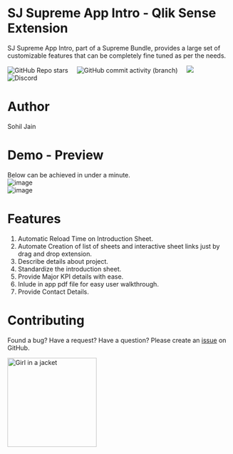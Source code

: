 # SJ Supreme App Intro - Qlik Sense Extension
SJ Supreme App Intro, part of a Supreme Bundle, provides a large set of customizable features that can be completely fine tuned as per the needs.
 
<img alt="GitHub Repo stars" src="https://img.shields.io/github/stars/Sohil-Jain/SJ-Supreme-KPI?logo=Github&style=social"> &nbsp; &nbsp;
<img alt="GitHub commit activity (branch)" src="https://img.shields.io/github/commit-activity/w/Sohil-Jain/SJ-Supreme-KPI"> &nbsp; &nbsp;
<img  src="https://img.shields.io/badge/Javascript-90%25-green"> &nbsp; &nbsp;
<img alt="Discord" src="https://img.shields.io/discord/891389288942538762?logo=discord"> &nbsp; &nbsp; 
 
# Author <br>
Sohil Jain 
 
# Demo - Preview <br>
Below can be achieved in under a minute. <br>
![image](https://user-images.githubusercontent.com/90700927/134798866-8d09f761-929a-4267-8c8e-bc012374e0b7.png) <br>
![image](https://user-images.githubusercontent.com/90700927/134798881-2ea96f30-f111-4211-95fb-40f169a7a8a3.png)




# Features <br> 
1. Automatic Reload Time on Introduction Sheet.
2. Automate Creation of list of sheets and interactive sheet links just by drag and drop extension.
3. Describe details about project.
4. Standardize the introduction sheet.
5. Provide Major KPI details with ease.
6. Inlude in app pdf file for easy user walkthrough.
7. Provide Contact Details.
 
 
# Contributing <br>
Found a bug? Have a request? Have a question? Please create an <a href="https://github.com/Sohil-Jain/SJ-Supreme-AppIntro/issues">issue</a> on GitHub.
 

 <img align="center" src="https://user-images.githubusercontent.com/90700927/134782517-2fd48320-c048-4fe1-bbc6-1e15f2046f16.jpg" alt="Girl in a jacket" width="200" height="200">
